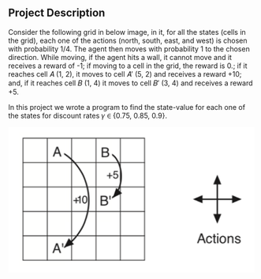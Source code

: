 ## Project Description

Consider the following grid in below image, in it, for all the states (cells in the grid), each one of the actions (north, south, east, and west) is chosen with probability 1/4. The agent then moves with probability 1 to the chosen direction.
While moving, if the agent hits a wall, it cannot move and it receives a reward of -1; if moving to a cell in the grid, the reward is 0.; if it reaches cell 𝐴 (1, 2), it moves to cell 𝐴′ (5, 2) and
receives a reward +10; and, if it reaches cell 𝐵 (1, 4) it moves to cell 𝐵′ (3, 4) and receives a reward +5.

In this project we wrote a program to find the state-value for each one of the states for discount rates 𝛾 ∈ {0.75, 0.85, 0.9}.

<!-- Add an image -->
<img src="https://github.com/oamerl/machine-learning-projects/blob/main/Reinforcement-Learning/grid-world/grid_world.PNG" alt="grid world" width="500"/>


